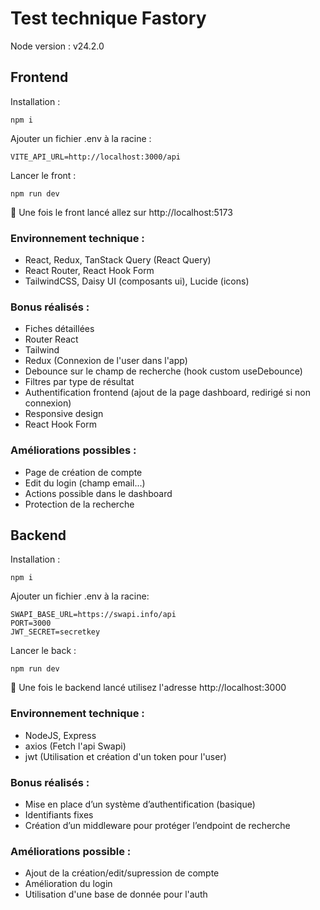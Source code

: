 # Test technique Fastory

Node version : v24.2.0

## Frontend

Installation :

```
npm i
```
Ajouter un fichier .env à la racine :

```
VITE_API_URL=http://localhost:3000/api
```
Lancer le front :

```
npm run dev
```
🚀 Une fois le front lancé allez sur http://localhost:5173

### Environnement technique :
- React, Redux, TanStack Query (React Query)
- React Router, React Hook Form
- TailwindCSS, Daisy UI (composants ui), Lucide (icons)

### Bonus réalisés :
- Fiches détaillées
- Router React
- Tailwind
- Redux (Connexion de l'user dans l'app)
- Debounce sur le champ de recherche (hook custom useDebounce)
- Filtres par type de résultat
- Authentification frontend (ajout de la page dashboard, redirigé si non connexion)
- Responsive design
- React Hook Form

### Améliorations possibles :
- Page de création de compte
- Edit du login (champ email...)
- Actions possible dans le dashboard
- Protection de la recherche 

## Backend

Installation :
```
npm i
```
Ajouter un fichier .env à la racine:
```
SWAPI_BASE_URL=https://swapi.info/api
PORT=3000
JWT_SECRET=secretkey
```
Lancer le back :
```
npm run dev
```
🚀 Une fois le backend lancé utilisez l'adresse http://localhost:3000

### Environnement technique :
- NodeJS, Express
- axios (Fetch l'api Swapi)
- jwt (Utilisation et création d'un token pour l'user)

### Bonus réalisés :
- Mise en place d’un système d’authentification (basique)
- Identifiants fixes
- Création d’un middleware pour protéger l’endpoint de recherche

### Améliorations possible :
- Ajout de la création/edit/supression de compte
- Amélioration du login
- Utilisation d'une base de donnée pour l'auth

